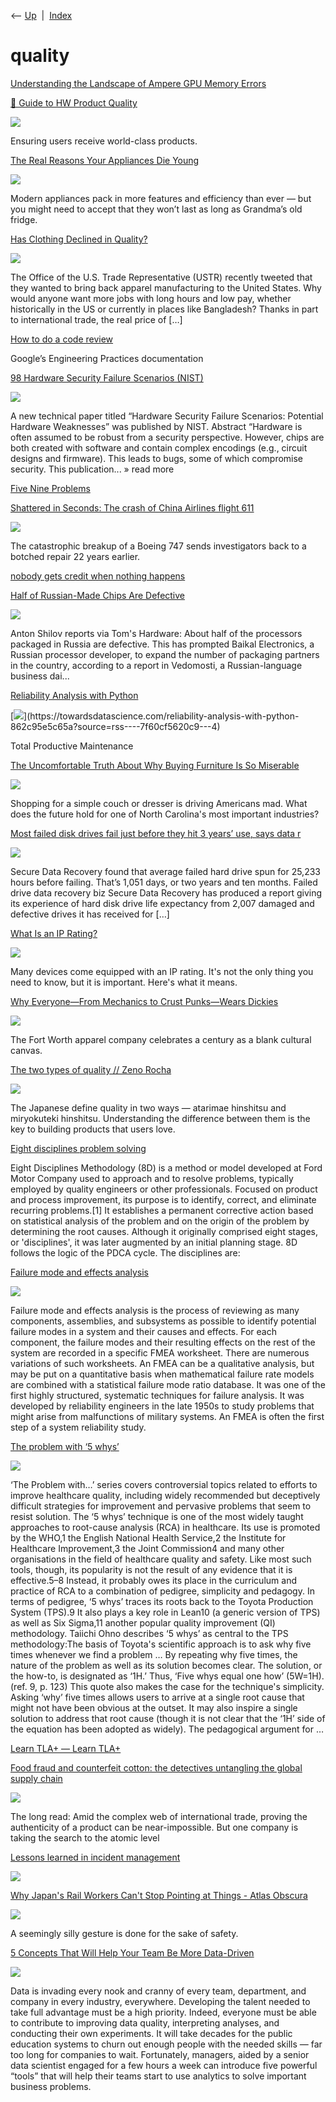 <div class="nav">

⟵ [Up](index.html)  \|  [Index](index.html)

</div>

# quality

<div class="cards">

<div class="card">

<div class="card-title">

[Understanding the Landscape of Ampere GPU Memory
Errors](https://arxiv.org/html/2508.03513v1)

</div>

</div>

<div class="card">

<div class="card-title">

[🎁 Guide to HW Product
Quality](https://open.substack.com/pub/buildinghardware/p/guide-to-hw-product-quality)

</div>

<div class="card-image">

[![](https://substackcdn.com/image/fetch/$s_!FWJI!,w_1200,h_600,c_fill,f_jpg,q_auto:good,fl_progressive:steep,g_auto/https%3A%2F%2Fsubstack-post-media.s3.amazonaws.com%2Fpublic%2Fimages%2F8f9389f7-a7e0-4c0a-8e91-1f00a681e5d1_2018x1088.png)](https://open.substack.com/pub/buildinghardware/p/guide-to-hw-product-quality)

</div>

Ensuring users receive world-class products.

</div>

<div class="card">

<div class="card-title">

[The Real Reasons Your Appliances Die
Young](https://www.nytimes.com/wirecutter/reviews/modern-appliances-short-lifespan/)

</div>

<div class="card-image">

[![](https://cdn.thewirecutter.com/wp-content/media/2025/06/FEATURE-APPLIANCES-OBSOLESCENCE-TopArt-3x2-1.jpg?auto=webp&quality=75&crop=1:1,smart&width=1024)](https://www.nytimes.com/wirecutter/reviews/modern-appliances-short-lifespan/)

</div>

Modern appliances pack in more features and efficiency than ever — but
you might need to accept that they won’t last as long as Grandma’s old
fridge.

</div>

<div class="card">

<div class="card-title">

[Has Clothing Declined in
Quality?](https://marginalrevolution.com/marginalrevolution/2025/05/has-clothing-declined-in-quality.html?utm_source=feedly&utm_medium=rss&utm_campaign=has-clothing-declined-in-quality)

</div>

<div class="card-image">

[![](https://marginalrevolution.com/wp-content/uploads/2025/05/Real-P-of-Clothing.png)](https://marginalrevolution.com/marginalrevolution/2025/05/has-clothing-declined-in-quality.html?utm_source=feedly&utm_medium=rss&utm_campaign=has-clothing-declined-in-quality)

</div>

The Office of the U.S. Trade Representative (USTR) recently tweeted that
they wanted to bring back apparel manufacturing to the United States.
Why would anyone want more jobs with long hours and low pay, whether
historically in the US or currently in places like Bangladesh? Thanks in
part to international trade, the real price of \[…\]

</div>

<div class="card">

<div class="card-title">

[How to do a code
review](https://google.github.io/eng-practices/review/reviewer/)

</div>

Google’s Engineering Practices documentation

</div>

<div class="card">

<div class="card-title">

[98 Hardware Security Failure Scenarios
(NIST)](https://semiengineering.com/98-hardware-security-failure-scenarios-nist/)

</div>

<div class="card-image">

[![](https://semiengineering.com/wp-content/uploads/AdobeStock_427648898-lock-scaled.jpeg)](https://semiengineering.com/98-hardware-security-failure-scenarios-nist/)

</div>

A new technical paper titled “Hardware Security Failure Scenarios:
Potential Hardware Weaknesses” was published by NIST. Abstract “Hardware
is often assumed to be robust from a security perspective. However,
chips are both created with software and contain complex encodings
(e.g., circuit designs and firmware). This leads to bugs, some of which
compromise security. This publication... » read more

</div>

<div class="card">

<div class="card-title">

[Five Nine
Problems](https://www.thediff.co/r/d17d1475?m=5ba63d9b-6620-4051-8686-515cd8a8f374)

</div>

</div>

<div class="card">

<div class="card-title">

[Shattered in Seconds: The crash of China Airlines flight
611](https://admiralcloudberg.medium.com/shattered-in-seconds-the-crash-of-china-airlines-flight-611-c6a6f486ca6b)

</div>

<div class="card-image">

[![](https://miro.medium.com/v2/resize:fit:900/0*ZlNw5gBWJ2rSwzc6.jpg)](https://admiralcloudberg.medium.com/shattered-in-seconds-the-crash-of-china-airlines-flight-611-c6a6f486ca6b)

</div>

The catastrophic breakup of a Boeing 747 sends investigators back to a
botched repair 22 years earlier.

</div>

<div class="card">

<div class="card-title">

[nobody gets credit when nothing
happens](https://web.mit.edu/nelsonr/www/Repenning=Sterman_CMR_su01_.pdf)

</div>

</div>

<div class="card">

<div class="card-title">

[Half of Russian-Made Chips Are
Defective](https://hardware.slashdot.org/story/24/03/29/198209/half-of-russian-made-chips-are-defective)

</div>

<div class="card-image">

[![](https://a.fsdn.com/sd/topics/hardware_64.png)](https://hardware.slashdot.org/story/24/03/29/198209/half-of-russian-made-chips-are-defective)

</div>

Anton Shilov reports via Tom's Hardware: About half of the processors
packaged in Russia are defective. This has prompted Baikal Electronics,
a Russian processor developer, to expand the number of packaging
partners in the country, according to a report in Vedomosti, a
Russian-language business dai...

</div>

<div class="card">

<div class="card-title">

[Reliability Analysis with
Python](https://towardsdatascience.com/reliability-analysis-with-python-862c95e5c65a?source=rss----7f60cf5620c9---4)

</div>

<div class="card-image">

[![](https://miro.medium.com/v2/da:true/resize:fit:1050/0*jApTQ2fRd6R_HGU_)](https://towardsdatascience.com/reliability-analysis-with-python-862c95e5c65a?source=rss----7f60cf5620c9---4)

</div>

Total Productive Maintenance

</div>

<div class="card">

<div class="card-title">

[The Uncomfortable Truth About Why Buying Furniture Is So
Miserable](https://www.theassemblync.com/business/high-point-furniture)

</div>

<div class="card-image">

[![](https://www.theassemblync.com/wp-content/uploads/2023/03/TheAssembly_CenturyFurniture_-17-1.jpg)](https://www.theassemblync.com/business/high-point-furniture)

</div>

Shopping for a simple couch or dresser is driving Americans mad. What
does the future hold for one of North Carolina's most important
industries?

</div>

<div class="card">

<div class="card-title">

[Most failed disk drives fail just before they hit 3 years’ use, says
data
r](https://blocksandfiles.com/2023/03/16/failed-disk-drives-fail-after-just-under-3-years-in-use-says-data-recovery-biz)

</div>

<div class="card-image">

[![](https://blocksandfiles.com/wp-content/uploads/2022/02/HDD-teaser-2.jpg)](https://blocksandfiles.com/2023/03/16/failed-disk-drives-fail-after-just-under-3-years-in-use-says-data-recovery-biz)

</div>

Secure Data Recovery found that average failed hard drive spun for
25,233 hours before failing. That’s 1,051 days, or two years and ten
months. Failed drive data recovery biz Secure Data Recovery has produced
a report giving its experience of hard disk drive life expectancy from
2,007 damaged and defective drives it has received for \[…\]

</div>

<div class="card">

<div class="card-title">

[What Is an IP
Rating?](https://www.thedrive.com/guides-and-gear/what-does-ip-rating-mean)

</div>

<div class="card-image">

[![](https://www.thedrive.com/wp-content/uploads/2022/11/22/IP-Rating-Hero.jpg)](https://www.thedrive.com/guides-and-gear/what-does-ip-rating-mean)

</div>

Many devices come equipped with an IP rating. It's not the only thing
you need to know, but it is important. Here's what it means.

</div>

<div class="card">

<div class="card-title">

[Why Everyone—From Mechanics to Crust Punks—Wears
Dickies](https://www.texasmonthly.com/style/everyone-wears-dickies)

</div>

<div class="card-image">

[![](https://img.texasmonthly.com/2022/10/dickies-apparel.jpg?auto=compress&crop=faces&fit=fit&fm=pjpg&ixlib=php-3.3.1&q=45)](https://www.texasmonthly.com/style/everyone-wears-dickies)

</div>

The Fort Worth apparel company celebrates a century as a blank cultural
canvas.

</div>

<div class="card">

<div class="card-title">

[The two types of quality // Zeno
Rocha](https://zenorocha.com/the-two-types-of-quality)

</div>

<div class="card-image">

[![](https://zenorocha.com/static/img/posts/quality.jpg)](https://zenorocha.com/the-two-types-of-quality)

</div>

The Japanese define quality in two ways — atarimae hinshitsu and
miryokuteki hinshitsu. Understanding the difference between them is the
key to building products that users love.

</div>

<div class="card">

<div class="card-title">

[Eight disciplines problem
solving](https://en.wikipedia.org/wiki/Eight_Disciplines_Problem_Solving)

</div>

Eight Disciplines Methodology (8D) is a method or model developed at
Ford Motor Company used to approach and to resolve problems, typically
employed by quality engineers or other professionals. Focused on product
and process improvement, its purpose is to identify, correct, and
eliminate recurring problems.\[1\] It establishes a permanent corrective
action based on statistical analysis of the problem and on the origin of
the problem by determining the root causes. Although it originally
comprised eight stages, or 'disciplines', it was later augmented by an
initial planning stage. 8D follows the logic of the PDCA cycle. The
disciplines are:

</div>

<div class="card">

<div class="card-title">

[Failure mode and effects
analysis](https://en.wikipedia.org/wiki/Failure_mode_and_effects_analysis)

</div>

<div class="card-image">

[![](https://upload.wikimedia.org/wikipedia/commons/3/32/FMEA.png)](https://en.wikipedia.org/wiki/Failure_mode_and_effects_analysis)

</div>

Failure mode and effects analysis is the process of reviewing as many
components, assemblies, and subsystems as possible to identify potential
failure modes in a system and their causes and effects. For each
component, the failure modes and their resulting effects on the rest of
the system are recorded in a specific FMEA worksheet. There are numerous
variations of such worksheets. An FMEA can be a qualitative analysis,
but may be put on a quantitative basis when mathematical failure rate
models are combined with a statistical failure mode ratio database. It
was one of the first highly structured, systematic techniques for
failure analysis. It was developed by reliability engineers in the late
1950s to study problems that might arise from malfunctions of military
systems. An FMEA is often the first step of a system reliability study.

</div>

<div class="card">

<div class="card-title">

[The problem with ‘5
whys’](https://qualitysafety.bmj.com/content/26/8/671)

</div>

<div class="card-image">

[![](https://qualitysafety.bmj.com/sites/default/files/highwire/qhc/26/8.cover-source.jpg)](https://qualitysafety.bmj.com/content/26/8/671)

</div>

‘The Problem with…’ series covers controversial topics related to
efforts to improve healthcare quality, including widely recommended but
deceptively difficult strategies for improvement and pervasive problems
that seem to resist solution. The ‘5 whys’ technique is one of the most
widely taught approaches to root-cause analysis (RCA) in healthcare. Its
use is promoted by the WHO,1 the English National Health Service,2 the
Institute for Healthcare Improvement,3 the Joint Commission4 and many
other organisations in the field of healthcare quality and safety. Like
most such tools, though, its popularity is not the result of any
evidence that it is effective.5–8 Instead, it probably owes its place in
the curriculum and practice of RCA to a combination of pedigree,
simplicity and pedagogy. In terms of pedigree, ‘5 whys’ traces its roots
back to the Toyota Production System (TPS).9 It also plays a key role in
Lean10 (a generic version of TPS) as well as Six Sigma,11 another
popular quality improvement (QI) methodology. Taiichi Ohno describes ‘5
whys’ as central to the TPS methodology:The basis of Toyota's scientific
approach is to ask why five times whenever we find a problem … By
repeating why five times, the nature of the problem as well as its
solution becomes clear. The solution, or the how-to, is designated as
‘1H.’ Thus, ‘Five whys equal one how’ (5W=1H). (ref. 9, p. 123) This
quote also makes the case for the technique's simplicity. Asking ‘why’
five times allows users to arrive at a single root cause that might not
have been obvious at the outset. It may also inspire a single solution
to address that root cause (though it is not clear that the ‘1H’ side of
the equation has been adopted as widely). The pedagogical argument for …

</div>

<div class="card">

<div class="card-title">

[Learn TLA+ — Learn TLA+](https://learntla.com/introduction)

</div>

</div>

<div class="card">

<div class="card-title">

[Food fraud and counterfeit cotton: the detectives untangling the global
supply
chain](https://www.theguardian.com/news/2021/sep/16/food-fraud-counterfeit-cotton-detectives-untangling-global-supply-chain)

</div>

<div class="card-image">

[![](https://i.guim.co.uk/img/media/a2d2316a4e0241858ebdde91770b8b371fb08975/0_158_4237_2543/master/4237.jpg?width=1200&height=630&quality=85&auto=format&fit=crop&overlay-align=bottom%2Cleft&overlay-width=100p&overlay-base64=L2ltZy9zdGF0aWMvb3ZlcmxheXMvdGctYWdlLTIwMjEucG5n&enable=upscale&s=bd9e6c7860ca009762e928d2b1ce870c)](https://www.theguardian.com/news/2021/sep/16/food-fraud-counterfeit-cotton-detectives-untangling-global-supply-chain)

</div>

The long read: Amid the complex web of international trade, proving the
authenticity of a product can be near-impossible. But one company is
taking the search to the atomic level

</div>

<div class="card">

<div class="card-title">

[Lessons learned in incident
management](https://dropbox.tech/infrastructure/lessons-learned-in-incident-management)

</div>

<div class="card-image">

[![](https://aem.dropbox.com/cms/content/dam/dropbox/tech-blog/en-us/2021/01/incident-management/diagrams/Techblog-IncidentManagement-Social.png)](https://dropbox.tech/infrastructure/lessons-learned-in-incident-management)

</div>

</div>

<div class="card">

<div class="card-title">

[Why Japan's Rail Workers Can't Stop Pointing at Things - Atlas
Obscura](https://www.atlasobscura.com/articles/pointing-and-calling-japan-trains?fbclid=IwAR3X2zynA1MEtfY7kfqQvoMXTXVbdLC8Pon0F0530qgrY56vKCPbmjqZWpE)

</div>

<div class="card-image">

[![](https://img.atlasobscura.com/B0BflmqLh3LH5Ifct5PIR4KE_YVUqz8_R20ygi81jyw/rt:fit/w:600/c:1485:990:nowe:1146:687/q:81/sm:1/scp:1/ar:1/aHR0cHM6Ly9hdGxh/cy1kZXYuczMuYW1h/em9uYXdzLmNvbS91/cGxvYWRzL2Fzc2V0/cy82ZjNkZWIwODVi/MWRlNWIxNTNfUG9p/bnQuanBn.jpg)](https://www.atlasobscura.com/articles/pointing-and-calling-japan-trains?fbclid=IwAR3X2zynA1MEtfY7kfqQvoMXTXVbdLC8Pon0F0530qgrY56vKCPbmjqZWpE)

</div>

A seemingly silly gesture is done for the sake of safety.

</div>

<div class="card">

<div class="card-title">

[5 Concepts That Will Help Your Team Be More
Data-Driven](https://hbr.org/2018/11/5-concepts-that-will-help-your-team-be-more-data-driven)

</div>

<div class="card-image">

[![](https://hbr.org/resources/images/article_assets/2018/11/nov18_1_916432942.jpg)](https://hbr.org/2018/11/5-concepts-that-will-help-your-team-be-more-data-driven)

</div>

Data is invading every nook and cranny of every team, department, and
company in every industry, everywhere. Developing the talent needed to
take full advantage must be a high priority. Indeed, everyone must be
able to contribute to improving data quality, interpreting analyses, and
conducting their own experiments. It will take decades for the public
education systems to churn out enough people with the needed skills —
far too long for companies to wait. Fortunately, managers, aided by a
senior data scientist engaged for a few hours a week can introduce five
powerful “tools” that will help their teams start to use analytics to
solve important business problems.

</div>

</div>

